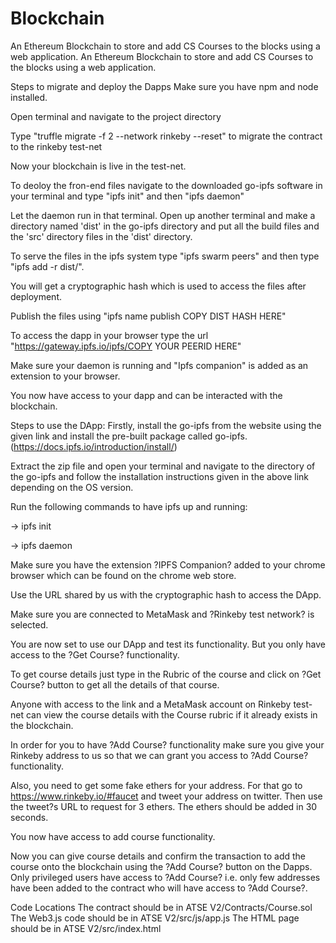 # Blockchain
An Ethereum Blockchain to store and add CS Courses to the blocks using a web application.
An Ethereum Blockchain to store and add CS Courses to the blocks using a web application.

Steps to migrate and deploy the Dapps
Make sure you have npm and node installed.

Open terminal and navigate to the project directory

Type "truffle migrate -f 2 --network rinkeby --reset" to migrate the contract to the rinkeby test-net

Now your blockchain is live in the test-net.

To deoloy the fron-end files navigate to the downloaded go-ipfs software in your terminal and type "ipfs init" and then "ipfs daemon"

Let the daemon run in that terminal. Open up another terminal and make a directory named 'dist' in the go-ipfs directory and put all the build files and the 'src' directory files in the 'dist' directory.

To serve the files in the ipfs system type "ipfs swarm peers" and then type "ipfs add -r dist/".

You will get a cryptographic hash which is used to access the files after deployment.

Publish the files using "ipfs name publish COPY DIST HASH HERE"

To access the dapp in your browser type the url "https://gateway.ipfs.io/ipfs/COPY YOUR PEERID HERE"

Make sure your daemon is running and "Ipfs companion" is added as an extension to your browser.

You now have access to your dapp and can be interacted with the blockchain.

Steps to use the DApp:
Firstly, install the go-ipfs from the website using the given link and install the pre-built package called go-ipfs. (https://docs.ipfs.io/introduction/install/)

Extract the zip file and open your terminal and navigate to the directory of the go-ipfs and follow the installation instructions given in the above link depending on the OS version.

Run the following commands to have ipfs up and running:

-> ipfs init

-> ipfs daemon

Make sure you have the extension ?IPFS Companion? added to your chrome browser which can be found on the chrome web store.

Use the URL shared by us with the cryptographic hash to access the DApp.

Make sure you are connected to MetaMask and ?Rinkeby test network? is selected.

You are now set to use our DApp and test its functionality. But you only have access to the ?Get Course? functionality.

To get course details just type in the Rubric of the course and click on ?Get Course? button to get all the details of that course.

Anyone with access to the link and a MetaMask account on Rinkeby test-net can view the course details with the Course rubric if it already exists in the blockchain.

In order for you to have ?Add Course? functionality make sure you give your Rinkeby address to us so that we can grant you access to ?Add Course? functionality.

Also, you need to get some fake ethers for your address. For that go to https://www.rinkeby.io/#faucet and tweet your address on twitter. Then use the tweet?s URL to request for 3 ethers. The ethers should be added in 30 seconds.

You now have access to add course functionality.

Now you can give course details and confirm the transaction to add the course onto the blockchain using the ?Add Course? button on the Dapps. Only privileged users have access to ?Add Course? i.e. only few addresses have been added to the contract who will have access to ?Add Course?.

Code Locations
The contract should be in ATSE V2/Contracts/Course.sol
The Web3.js code should be in ATSE V2/src/js/app.js
The HTML page should be in ATSE V2/src/index.html
